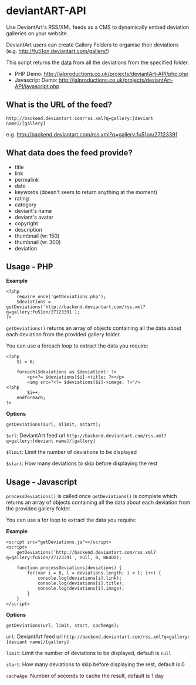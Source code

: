 deviantART-API
===============
Use DeviantArt's RSS/XML feeds as a CMS to dynamically embed deviation galleries on your website.

DeviantArt users can create Gallery Folders to organise their deviations (e.g. http://fu51on.deviantart.com/gallery/)

This script returns the [data](#what-data-does-the-feed-provide) from all the deviations from the specified folder.

- PHP Demo: http://jalproductions.co.uk/projects/deviantArt-API/php.php
- Javascript Demo: http://jalproductions.co.uk/projects/deviantArt-API/javascript.php



What is the URL of the feed?
----------------------------

`http://backend.deviantart.com/rss.xml?q=gallery:[deviant name]/[gallery]`

e.g. http://backend.deviantart.com/rss.xml?q=gallery:fu51on/27123391



What data does the feed provide?
--------------------------------

- title
- link
- permalink
- date
- keywords (doesn't seem to return anything at the moment)
- rating
- category
- deviant's name
- deviant's avatar
- copyright
- description
- thumbnail (w: 150)
- thumbnail (w: 300)
- deviation



Usage - PHP
-----------

**Example**
```
<?php
    require_once('getDeviations.php');
    $deviations = getDeviations('http://backend.deviantart.com/rss.xml?q=gallery:fu51on/27123391');
?>
```

`getDeviations()` returns an array of objects containing all the data about each deviation from the provided gallery folder.

You can use a foreach loop to extract the data you require:
```
<?php
    $i = 0;

    foreach($deviations as $deviation): ?>
        <p><?= $deviations[$i]->title; ?></p>
        <img src="<?= $deviations[$i]->image; ?>"/>
<?php
        $i++;
    endforeach;
?>
```

**Options**
```
getDeviations($url, $limit, $start);
```

`$url`: DeviantArt feed url `http://backend.deviantart.com/rss.xml?q=gallery:[deviant name]/[gallery]`

`$limit`: Limit the number of deviations to be displayed

`$start`: How many deviations to skip before displaying the rest



Usage - Javascript
------------------

`processDeviations()` is called once `getDeviations()` is complete which returns an array of objects containing all the data about each deviation from the provided gallery folder.

You can use a for loop to extract the data you require:

**Example**
```
<script src="getDeviations.js"></script>
<script>
    getDeviations('http://backend.deviantart.com/rss.xml?q=gallery:fu51on/27123391', null, 0, 86400);

    function processDeviations(deviations) {
        for(var i = 0, l = deviations.length; i < l; i++) {
            console.log(deviations[i].link);
            console.log(deviations[i].title);
            console.log(deviations[i].image);
        }
    }
</script>
```

**Options**
```
getDeviations(url, limit, start, cacheAge);
```

`url`: DeviantArt feed url `http://backend.deviantart.com/rss.xml?q=gallery:[deviant name]/[gallery]`

`limit`: Limit the number of deviations to be displayed, default is `null`

`start`: How many deviations to skip before displaying the rest, default is 0

`cacheAge`: Number of seconds to cache the result, default is 1 day
